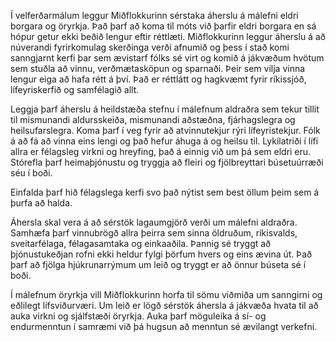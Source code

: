 Í velferðarmálum leggur Miðflokkurinn sérstaka áherslu á málefni eldri borgara og öryrkja. Það þarf að koma til móts við þarfir eldri borgara en sá hópur getur ekki beðið lengur eftir réttlæti. Miðflokkurinn leggur áherslu á að núverandi fyrirkomulag skerðinga verði afnumið og þess í stað komi sanngjarnt kerfi þar sem ævistarf fólks sé virt og komið á jákvæðum hvötum sem stuðla að vinnu, verðmætasköpun og sparnaði. Þeir sem vilja vinna lengur eiga að hafa rétt á því. Það er réttlátt og hagkvæmt fyrir ríkissjóð, lífeyriskerfið og samfélagið allt.

Leggja þarf áherslu á heildstæða stefnu í málefnum aldraðra sem tekur tillit til mismunandi aldursskeiða, mismunandi aðstæðna, fjárhagslegra og heilsufarslegra. Koma þarf í veg fyrir að atvinnutekjur rýri lífeyristekjur. Fólk á að fá að vinna eins lengi og það hefur áhuga á og heilsu til. Lykilatriði í lífi allra er félagsleg virkni og hreyfing, það á einnig við um þá sem eldri eru. Stórefla þarf heimaþjónustu og tryggja að fleiri og fjölbreyttari búsetuúrræði séu í boði.

Einfalda þarf hið félagslega kerfi svo það nýtist sem best öllum þeim sem á þurfa að halda.

Áhersla skal vera á að sérstök lagaumgjörð verði um málefni aldraðra. Samhæfa þarf vinnubrögð allra þeirra sem sinna öldruðum, ríkisvalds, sveitarfélaga, félagasamtaka og einkaaðila. Þannig sé tryggt að þjónustukeðjan rofni ekki heldur fylgi þörfum hvers og eins ævina út. Það þarf að fjölga hjúkrunarrýmum um leið og tryggt er að önnur búseta sé í boði. 

Í málefnum öryrkja vill Miðflokkurinn horfa til sömu viðmiða um sanngirni og eðlilegt lífsviðurværi. Um leið er lögð sérstök áhersla á jákvæða hvata til að auka virkni og sjálfstæði öryrkja. Auka þarf möguleika á sí- og endurmenntun í samræmi við þá hugsun að menntun sé ævilangt verkefni. 
